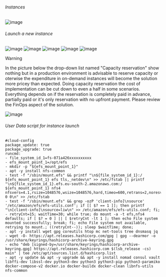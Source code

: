 ###### Instances
![image](https://github.com/user-attachments/assets/f292dd88-2c7e-45f1-b0d4-36e7636b8040)

###### Launch a new instance
![image](https://github.com/user-attachments/assets/c566265b-fb55-4b61-8940-4018834af097)
![image](https://github.com/user-attachments/assets/d9681604-d595-49b7-b18d-128269b71672)
![image](https://github.com/user-attachments/assets/1fce0d7b-eaa4-4906-a9a4-4426cca83e0c)
![image](https://github.com/user-attachments/assets/994effce-e0b8-43ba-afc8-1b6ed596d0a6)
![image](https://github.com/user-attachments/assets/90b37164-273d-4651-b9be-7ee2a5e57885)


> [!WARNING]
> In the picture below the drop-down list named "Capacity reservation" show nothing but in a production environment is advisable to reserve capacity or oterwise the expenditure in on-demand instances will become the solution more pricey than expected. Doing capacity reservation the cost of implementation can be cut down to even a half in some scenarios. Everything depends on if the reservation is completely paid in advance, partially paid or it's only reservation with no upfront payment. Please review the FinOps aspect of the solution. 

![image](https://github.com/user-attachments/assets/b9533e0b-a052-48e9-83dd-637ce3147837)

###### User Data script for instance launch
```
#cloud-config
package_update: true
package_upgrade: true
runcmd:
- file_system_id_1=fs-071a426xxxxxxxxxx
- efs_mount_point_1=/opt/efs
- mkdir -p "${efs_mount_point_1}"
- apt -y install nfs-common
- test -f "/sbin/mount.efs" && printf "\n${file_system_id_1}:/ ${efs_mount_point_1} efs tls,_netdev\n" >> /etc/fstab || printf "\n${file_system_id_1}.efs.eu-south-2.amazonaws.com:/ ${efs_mount_point_1} nfs4 nfsvers=4.1,rsize=1048576,wsize=1048576,hard,timeo=600,retrans=2,noresvport,_netdev 0 0\n" >> /etc/fstab
- test -f "/sbin/mount.efs" && grep -ozP 'client-info]\nsource' '/etc/amazon/efs/efs-utils.conf'; if [[ $? == 1 ]]; then printf "\n[client-info]\nsource=liw\n" >> /etc/amazon/efs/efs-utils.conf; fi;
- retryCnt=15; waitTime=30; while true; do mount -a -t efs,nfs4 defaults; if [ $? = 0 ] || [ $retryCnt -lt 1 ]; then echo File system mounted successfully; break; fi; echo File system not available, retrying to mount.; ((retryCnt--)); sleep $waitTime; done;
- apt -y install wget gpg coreutils htop mc net-tools tree dnsmasq jq
- wget -O- https://apt.releases.hashicorp.com/gpg | gpg --dearmor -o /usr/share/keyrings/hashicorp-archive-keyring.gpg
- echo "deb [signed-by=/usr/share/keyrings/hashicorp-archive-keyring.gpg] https://apt.releases.hashicorp.com $(lsb_release -cs) main" | tee /etc/apt/sources.list.d/hashicorp.list
- apt -y update && apt -y upgrade && apt -y install nomad consul vault libffi-dev libssl-dev python3-dev python3 python3-pip python3-paramiko docker-compose-v2 docker.io docker-buildx docker-clean libnfs-utils nfs-common
``` 

